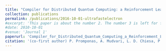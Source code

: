 ```yaml
---
title: "Compiler for Distributed Quantum Computing: a Reinforcement Learning Approach"
collection: publications
permalink: /publications/2016-10-01-ultrafastelectron
#excerpt: 'This paper is about the number 2. The number 3 is left for future work.'
#date: 2010-10-01
#venue: 'Journal 1'
paperurl: 'Compiler_for_Distributed_Quantum_Computing_a_Reinforcement_Learning_Approach.pdf'
citation: '(co-first author) P. Promponas, A. Mudvari, L. D. Chiesa, P. Polakos, L. Samuel, L. Tassiulas, “Compiler for Distributed Quantum Computing: a Reinforcement Learning Approach” arXiv preprint arXiv:2404.17077, submission to IEEE International Conference on Quantum Computing and Engineering (QCE 2024)'
---
```




